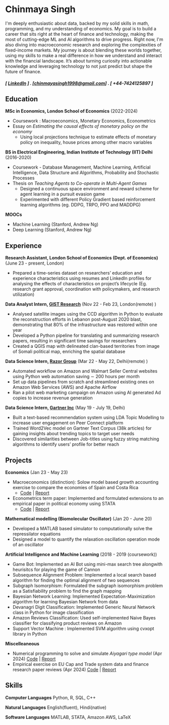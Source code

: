 Chinmaya Singh
======

<div title="Disclaimer: I am not a fancy writer. This text was generated with the help of Grammarly's AI assistant">I'm deeply enthusiastic about data, backed by my solid skills in math, programming, and my understanding of economics. My goal is to build a career that sits right at the heart of finance and technology, making the most of cutting-edge ML and AI algorithms to drive progress. Right now, I'm also diving into macroeconomic research and exploring the complexities of fixed-income markets. My journey is about blending these worlds together, using my skills to make a real difference in how we understand and interact with the financial landscape. It’s about turning curiosity into actionable knowledge and leveraging technology to not just predict but shape the future of finance.</div>


##### [ <a href="https://www.linkedin.com/in/chinmaya-singh" target="_blank">LinkedIn</a> ] . [chinmayasingh1998@gmail.com] . [ +44-7424125897 ]

Education
---------
**MSc in Economics, London School of Economics** (2022-2024)

- Coursework : Macroeconomics, Monetary Economics, Econometrics
- Essay on *Estimating the causal effects of monetary policy on the economy*
    - Using local projections technique to estimate effects of monetary policy on inequality, house prices among other macro variables

**BS in Electrical Engineering, Indian Institute of Technology (IIT) Delhi** (2016-2020)

- Coursework - Database Management, Machine Learning, Artificial Intelligence, Data Structure and Algorithms,
Probability and Stochastic Processes
- Thesis on *Teaching Agents to Co-operate in Multi-Agent Games*
    - Designed a continuous space environment and reward scheme for agent learning in a pursuit evasion game
    - Experimented with different Policy Gradient based reinforcement learning algorithms (eg. DDPG, TRPO, PPO and MADDPG)
  
**MOOCs**

- Machine Learning (Stanford, Andrew Ng)
- Deep Learning (Stanford, Andrew Ng)

Experience
---------
**Research Assistant, London School of Economics (Dept. of Economics)** (June 23 - present, London)

- Prepared a time-series dataset on researchers’ education and experience characteristics using resumes and LinkedIn profiles for analysing the effects of characteristics on project’s lifecycle (Eg. research grant approval, coordination with policymakers, and research utilization)

**Data Analyst Intern, <a href="https://www.gist-research.com/" target="_blank">GIST Research</a>** (Nov 22 - Feb 23, London(remote) )

- Analysed satellite images using the CCD algorithm in Python to evaluate the reconstruction efforts in Lebanon post-August 2020 blast, demonstrating that 80% of the infrastructure was restored within one year
- Developed a Python pipeline for translating and summarizing research papers, resulting in significant time savings for researchers
- Created a QGIS map with delineated clan-based territories from image of Somali political map, enriching the spatial database 

**Data Science Intern, <a href="https://www.razor-group.com/" target="_blank">Razor Group</a>** (Mar 22 - May 22, Delhi(remote) )

- Automated workflow on Amazon and Walmart Seller Central websites using Python web automation saving ∼ 200 hours per month
- Set up data pipelines from scratch and streamlined existing ones on Amazon Web Services (AWS) and Apache Airflow
- Ran a pilot web marketing campaign on Amazon using AI generated Ad copies to increase revenue generation

**Data Science Intern, <a href="https://www.gartner.com/en" target="_blank">Gartner Inc</a>** (May 19 - July 19, Delhi)

- Built a text-based recommendation system using LDA Topic Modelling to increase user engagement on Peer Connect platform
- Trained Word2Vec model on Gartner Text Corpus (38k articles) for gaining insights about trending topics to target user needs
- Discovered similarities between Job-titles using fuzzy string matching algorithms to identify users’ profile for better reach

Projects
--------
**Economics** (Jan 23 - May 23)
- Macroeconomics (distinction): Solow model based growth accounting exercise to compare the economies of Spain and Costa Rica
    - [Code](./macro_project/Macroeconomics_Project.md) &#124; [Report](./macro_project/report.pdf)
- Econometrics term paper: Implemented and formulated extensions to an empirical paper in political economy using STATA
    - [Code](./metrics_project/code.pdf) &#124; [Report](./metrics_project/55027_report.pdf)

**Mathematical modelling (Biomolecular Oscillator)** (Jan 20 - June 20)
- Developed a MATLAB based simulator to computationally solve the repressilator equations
- Designed a model to quantify the relaxation oscillation operation mode of an oscillator

**Artificial Intelligence and Machine Learning** (2018 - 2019 (coursework))
- Game Bot: Implemented an AI Bot using mini-max search tree alongwith heurisitcs for playing the game of Cannon
- Subsequence Alignment Problem: Implemented a local search based algorithm for finding the optimal alignment of two sequences
- Subgraph Isomorphism: Formulated the subgraph isomorphism problem as a Satisfiability problem to find the graph mapping
- Bayesian Network Learning: Implemented Expectation-Maximization algorithm for learning Bayesian Network from data
- Devanagri Digit Classification: Implemented Generic Neural Network class in Python for image classification
- Amazon Reviews Classification: Used self-implemented Naive Bayes classifier for classifying product reviews on Amazon
- Support Vector Machine : Implemented SVM algorithm using cvxopt library in Python

**Miscelleaneous** 
- Numerical programming to solve and simulate *Aiyagari type model* (Apr 2024) [Code](./aiyagari/Code_FiniteHorizon_Final.md) &#124; [Report](./aiyagari/Report.pdf)
- Empirical exercise on EU Cap and Trade system data and finance research paper reviews (Apr 2024) [Code](./capntrade/Empirical_Exercise.md) &#124; [Report](./capntrade/guyu.pdf)

Skills
------
**Computer Languages** Python, R, SQL, C++

**Natural Languages** English(fluent), Hindi(native)

**Software Languages** MATLAB, STATA, Amazon AWS, LaTeX
